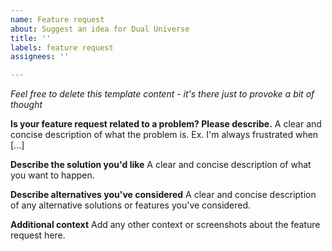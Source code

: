 ```yaml
---
name: Feature request
about: Suggest an idea for Dual Universe
title: ''
labels: feature request
assignees: ''

---
```


_Feel free to delete this template content - it's there just to provoke a bit of thought_

**Is your feature request related to a problem? Please describe.**
A clear and concise description of what the problem is. Ex. I'm always frustrated when [...]

**Describe the solution you'd like**
A clear and concise description of what you want to happen.

**Describe alternatives you've considered**
A clear and concise description of any alternative solutions or features you've considered.

**Additional context**
Add any other context or screenshots about the feature request here.
